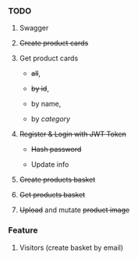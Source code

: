 ### TODO

1. Swagger

2. ~~Create product cards~~

3. Get product cards
   
   * ~~all~~, 
   
   * ~~by id~~, 
   
   * by name, 
   
   * by *category*

4. ~~Register & Login with JWT Token~~
   
   * ~~Hash password~~
   
   * Update info

5. ~~Create products basket~~

6. ~~Get products basket~~

7. ~~Upload~~ and mutate ~~product image~~

### Feature

1. Visitors (create basket by email)
